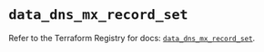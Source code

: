 # `data_dns_mx_record_set`

Refer to the Terraform Registry for docs: [`data_dns_mx_record_set`](https://registry.terraform.io/providers/hashicorp/dns/3.4.2/docs/data-sources/mx_record_set).
